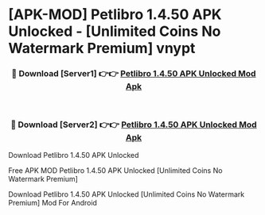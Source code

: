 # [APK-MOD] Petlibro 1.4.50 APK Unlocked - [Unlimited Coins No Watermark Premium] vnypt



<div align="center">
<h3>🔴 Download [Server1] 👉👉 <a href="https://momento.my/?title=Petlibro_1.4.50_APK_Unlocked">Petlibro 1.4.50 APK Unlocked Mod Apk</a></h3><br>

<h3>🔴 Download [Server2] 👉👉 <a href="https://momento.my/?title=Petlibro_1.4.50_APK_Unlocked">Petlibro 1.4.50 APK Unlocked Mod Apk</a></h3>
</div>



Download Petlibro 1.4.50 APK Unlocked 

Free APK MOD Petlibro 1.4.50 APK Unlocked [Unlimited Coins No Watermark Premium]

Download Petlibro 1.4.50 APK Unlocked [Unlimited Coins No Watermark Premium] Mod For Android
